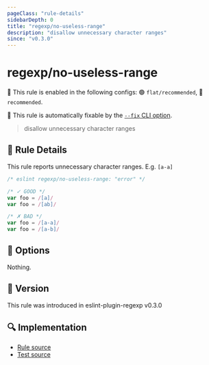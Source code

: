 ```yaml
---
pageClass: "rule-details"
sidebarDepth: 0
title: "regexp/no-useless-range"
description: "disallow unnecessary character ranges"
since: "v0.3.0"
---
```

# regexp/no-useless-range

💼 This rule is enabled in the following configs: 🟢 `flat/recommended`, 🔵 `recommended`.

🔧 This rule is automatically fixable by the [`--fix` CLI option](https://eslint.org/docs/latest/user-guide/command-line-interface#--fix).

<!-- end auto-generated rule header -->

> disallow unnecessary character ranges

## :book: Rule Details

This rule reports unnecessary character ranges. E.g. `[a-a]`

<eslint-code-block fix>

```js
/* eslint regexp/no-useless-range: "error" */

/* ✓ GOOD */
var foo = /[a]/
var foo = /[ab]/

/* ✗ BAD */
var foo = /[a-a]/
var foo = /[a-b]/
```

</eslint-code-block>

## :wrench: Options

Nothing.

## :rocket: Version

This rule was introduced in eslint-plugin-regexp v0.3.0

## :mag: Implementation

- [Rule source](https://github.com/ota-meshi/eslint-plugin-regexp/blob/master/lib/rules/no-useless-range.ts)
- [Test source](https://github.com/ota-meshi/eslint-plugin-regexp/blob/master/tests/lib/rules/no-useless-range.ts)
